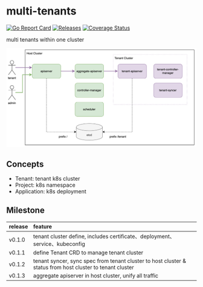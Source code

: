 # multi-tenants

[![Go Report Card](https://goreportcard.com/badge/github.com/k8s-cloud-platform/multi-tenants)](https://goreportcard.com/report/github.com/k8s-cloud-platform/multi-tenants)
[![Releases](https://img.shields.io/github/release/k8s-cloud-platform/multi-tenants/all.svg)](https://github.com/k8s-cloud-platform/multi-tenants/releases)
[![Coverage Status](https://coveralls.io/repos/github/multi-cluster-platform/mcp/badge.svg?branch=master)](https://coveralls.io/github/k8s-cloud-platform/multi-tenants?branch=master)

multi tenants within one cluster



![architecture](docs/images/architecture.png)



## Concepts

- Tenant: tenant k8s cluster
- Project: k8s namespace
- Application: k8s deployment



## Milestone

| release | feature                                                      |
| :------ | :----------------------------------------------------------- |
| v0.1.0  | tenant cluster define, includes certificate、deployment、service、kubeconfig |
| v0.1.1  | define Tenant CRD to manage tenant cluster                   |
| v0.1.2  | tenant syncer, sync spec from tenant cluster to host cluster & status from host cluster to tenant cluster |
| v0.1.3  | aggregate apiserver in host cluster, unify all traffic       |